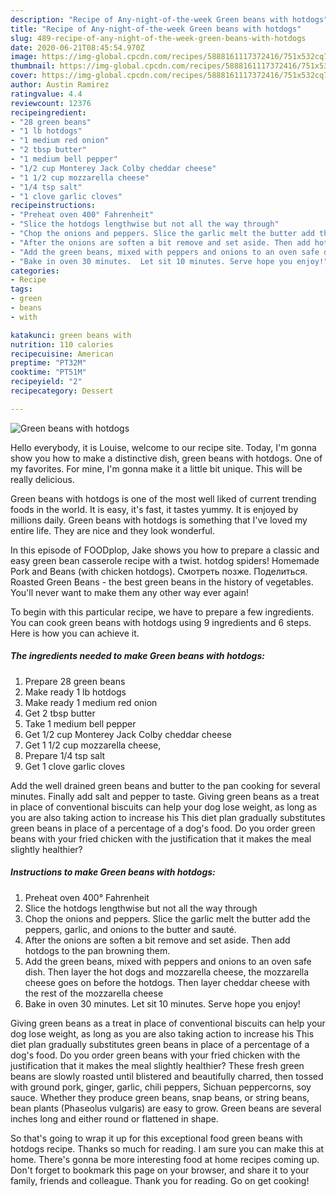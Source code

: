 ```yaml
---
description: "Recipe of Any-night-of-the-week Green beans with hotdogs"
title: "Recipe of Any-night-of-the-week Green beans with hotdogs"
slug: 489-recipe-of-any-night-of-the-week-green-beans-with-hotdogs
date: 2020-06-21T08:45:54.970Z
image: https://img-global.cpcdn.com/recipes/5888161117372416/751x532cq70/green-beans-with-hotdogs-recipe-main-photo.jpg
thumbnail: https://img-global.cpcdn.com/recipes/5888161117372416/751x532cq70/green-beans-with-hotdogs-recipe-main-photo.jpg
cover: https://img-global.cpcdn.com/recipes/5888161117372416/751x532cq70/green-beans-with-hotdogs-recipe-main-photo.jpg
author: Austin Ramirez
ratingvalue: 4.4
reviewcount: 12376
recipeingredient:
- "28 green beans"
- "1 lb hotdogs"
- "1 medium red onion"
- "2 tbsp butter"
- "1 medium bell pepper"
- "1/2 cup Monterey Jack Colby cheddar cheese"
- "1 1/2 cup mozzarella cheese"
- "1/4 tsp salt"
- "1 clove garlic cloves"
recipeinstructions:
- "Preheat oven 400° Fahrenheit"
- "Slice the hotdogs lengthwise but not all the way through"
- "Chop the onions and peppers. Slice the garlic melt the butter add the peppers, garlic, and onions to the butter and sauté."
- "After the onions are soften a bit remove and set aside. Then add hotdogs to the pan browning them."
- "Add the green beans, mixed with peppers and onions to an oven safe dish. Then layer the hot dogs and mozzarella cheese, the mozzarella cheese goes on before the hotdogs. Then layer cheddar cheese with the rest of the mozzarella cheese"
- "Bake in oven 30 minutes.  Let sit 10 minutes. Serve hope you enjoy!"
categories:
- Recipe
tags:
- green
- beans
- with

katakunci: green beans with 
nutrition: 110 calories
recipecuisine: American
preptime: "PT32M"
cooktime: "PT51M"
recipeyield: "2"
recipecategory: Dessert

---
```



![Green beans with hotdogs](https://img-global.cpcdn.com/recipes/5888161117372416/751x532cq70/green-beans-with-hotdogs-recipe-main-photo.jpg)

Hello everybody, it is Louise, welcome to our recipe site. Today, I'm gonna show you how to make a distinctive dish, green beans with hotdogs. One of my favorites. For mine, I'm gonna make it a little bit unique. This will be really delicious.

Green beans with hotdogs is one of the most well liked of current trending foods in the world. It is easy, it's fast, it tastes yummy. It is enjoyed by millions daily. Green beans with hotdogs is something that I've loved my entire life. They are nice and they look wonderful.

In this episode of FOODplop, Jake shows you how to prepare a classic and easy green bean casserole recipe with a twist. hotdog spiders! Homemade Pork and Beans (with chicken hotdogs). Смотреть позже. Поделиться. Roasted Green Beans - the best green beans in the history of vegetables. You&#39;ll never want to make them any other way ever again!


To begin with this particular recipe, we have to prepare a few ingredients. You can cook green beans with hotdogs using 9 ingredients and 6 steps. Here is how you can achieve it.

<!--inarticleads1-->

##### The ingredients needed to make Green beans with hotdogs:

1. Prepare 28 green beans
1. Make ready 1 lb hotdogs
1. Make ready 1 medium red onion
1. Get 2 tbsp butter
1. Take 1 medium bell pepper
1. Get 1/2 cup Monterey Jack Colby cheddar cheese
1. Get 1 1/2 cup mozzarella cheese,
1. Prepare 1/4 tsp salt
1. Get 1 clove garlic cloves


Add the well drained green beans and butter to the pan cooking for several minutes. Finally add salt and pepper to taste. Giving green beans as a treat in place of conventional biscuits can help your dog lose weight, as long as you are also taking action to increase his This diet plan gradually substitutes green beans in place of a percentage of a dog&#39;s food. Do you order green beans with your fried chicken with the justification that it makes the meal slightly healthier? 

<!--inarticleads2-->

##### Instructions to make Green beans with hotdogs:

1. Preheat oven 400° Fahrenheit
1. Slice the hotdogs lengthwise but not all the way through
1. Chop the onions and peppers. Slice the garlic melt the butter add the peppers, garlic, and onions to the butter and sauté.
1. After the onions are soften a bit remove and set aside. Then add hotdogs to the pan browning them.
1. Add the green beans, mixed with peppers and onions to an oven safe dish. Then layer the hot dogs and mozzarella cheese, the mozzarella cheese goes on before the hotdogs. Then layer cheddar cheese with the rest of the mozzarella cheese
1. Bake in oven 30 minutes.  Let sit 10 minutes. Serve hope you enjoy!


Giving green beans as a treat in place of conventional biscuits can help your dog lose weight, as long as you are also taking action to increase his This diet plan gradually substitutes green beans in place of a percentage of a dog&#39;s food. Do you order green beans with your fried chicken with the justification that it makes the meal slightly healthier? These fresh green beans are slowly roasted until blistered and beautifully charred, then tossed with ground pork, ginger, garlic, chili peppers, Sichuan peppercorns, soy sauce. Whether they produce green beans, snap beans, or string beans, bean plants (Phaseolus vulgaris) are easy to grow. Green beans are several inches long and either round or flattened in shape. 

So that's going to wrap it up for this exceptional food green beans with hotdogs recipe. Thanks so much for reading. I am sure you can make this at home. There's gonna be more interesting food at home recipes coming up. Don't forget to bookmark this page on your browser, and share it to your family, friends and colleague. Thank you for reading. Go on get cooking!

